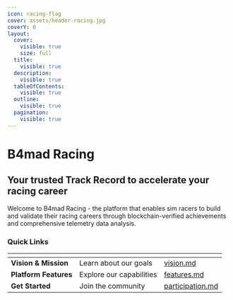 ```yaml
---
icon: racing-flag
cover: assets/header-racing.jpg
coverY: 0
layout:
  cover:
    visible: true
    size: full
  title:
    visible: true
  description:
    visible: true
  tableOfContents:
    visible: true
  outline:
    visible: true
  pagination:
    visible: true
---
```


# B4mad Racing

## Your trusted Track Record to accelerate your racing career

Welcome to B4mad Racing - the platform that enables sim racers to build and validate their racing careers through blockchain-verified achievements and comprehensive telemetry data analysis.

### Quick Links

<table data-view="cards">
  <thead>
    <tr>
      <th></th>
      <th></th>
      <th data-hidden data-card-target data-type="content-ref"></th>
    </tr>
  </thead>
  <tbody>
    <tr>
      <td><strong>Vision & Mission</strong></td>
      <td>Learn about our goals</td>
      <td><a href="overview/vision.md">vision.md</a></td>
    </tr>
    <tr>
      <td><strong>Platform Features</strong></td>
      <td>Explore our capabilities</td>
      <td><a href="platform/features.md">features.md</a></td>
    </tr>
    <tr>
      <td><strong>Get Started</strong></td>
      <td>Join the community</td>
      <td><a href="governance/participation.md">participation.md</a></td>
    </tr>
  </tbody>
</table>
